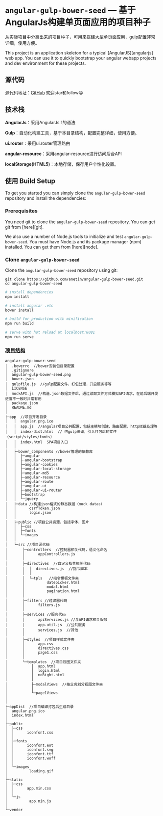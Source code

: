 # `angular-gulp-bower-seed` — 基于AngularJs构建单页面应用的项目种子
从实际项目中分离出来的项目种子，可用来搭建大型单页面应用，gulp配置非常详细，使用方便。

This project is an application skeleton for a typical [AngularJS][angularjs] web app. You can use it
to quickly bootstrap your angular webapp projects and dev environment for these projects.

## 源代码
源代码地址：[GitHub](https://github.com/anetin/angular-gulp-bower-seed)
欢迎star和follow😁


## 技术栈
**AngularJs**：采用AngularJs 1的语法

**Gulp**：自动化构建工具，基于本目录结构，配置完整详细，使用方便。

**ui.router**：采用ui.router管理路由

**angular-resource**：采用angular-resource进行访问后台API

**localStorage(HTML5)**：本地存储，保存用户个性化设置。



## 使用 Build Setup

To get you started you can simply clone the `angular-gulp-bower-seed` repository and install the dependencies:

### Prerequisites

You need git to clone the `angular-gulp-bower-seed` repository. You can get git from [here][git].

We also use a number of Node.js tools to initialize and test `angular-gulp-bower-seed`. You must have Node.js
and its package manager (npm) installed. You can get them from [here][node].

### Clone `angular-gulp-bower-seed`

Clone the `angular-gulp-bower-seed` repository using git:

```
git clone https://github.com/anetin/angular-gulp-bower-seed.git
cd angular-gulp-bower-seed
```

``` bash
# install dependencies
npm install

# install angular .etc
bower install

# build for production with minification
npm run build

# serve with hot reload at localhost:8081
npm run serve
```

### [项目结构](https://github.com/Anetin/angular-gulp-bower-seed/blob/master/angular-gulp-bower-seed.png)
```
angular-gulp-bower-seed
│  .bowerrc  //bower安装包目录配置
│  .gitignore
│  angular-gulp-bower-seed.png
│  bower.json
│  gulpfile.js  //gulp配置文件，打包处理，开启服务等等
│  LICENSE
│  mockAPI.js  //构造.json数据文件后，通过读取文件方式模拟API请求，在前后端开发进度不一致时非常有用
│  package.json
│  README.md
│
├─app  //项目开发目录
│   │  angular.png.ico
│   │  app.js  //angular项目公共配置，包括主模块创建，路由配置，http拦截处理等
│   │  index-dist.html  // 供gulp编译，引入打包后的文件（script/styles/fonts）
│   │  index.html  SPA项目入口
│   │
│   ├─bower_components //bower管理的依赖库
│   │  ├─angular
│   │  ├─angular-bootstrap
│   │  ├─angular-cookies
│   │  ├─angular-local-storage
│   │  ├─angular-md5
│   │  ├─angular-resource
│   │  ├─angular-route
│   │  ├─angular-ui
│   │  ├─angular-ui-router
│   │  ├─bootstrap
│   │  └─jquery
│   ├─data //构建json格式的静态数据（mock datas）
│   │      csrfToken.json
│   │      login.json
│   │
│   ├─public //项目公共资源，包括字体，图片
│   │  ├─css
│   │  ├─fonts
│   │  └─images
│   │
│   └─src //项目源代码
│       ├─controllers  //控制器相关代码，语义化命名
│       │      appControllers.js
│       │
│       ├─directives  //自定义指令相关代码
│       │  │  directives.js  //指令脚本
│       │  │
│       │  └─tpls   //指令模板文件夹
│       │          datepicker.html
│       │          modal.html
│       │          pagination.html
│       │
│       ├─filters //过滤器代码
│       │      filters.js
│       │
│       ├─services //服务代码
│       │      apiServices.js //与API请求相关服务
│       │      app.util.js  //公共服务
│       │      services.js  //其他
│       │
│       ├─styles  //项目样式文件夹
│       │      app.css
│       │      directives.css
│       │      page1.css
│       │
│       └─templates  //项目视图文件夹
│           │  app.html
│           │  login.html
│           │  noRight.html
│           │
│           ├─modalViews  //按业务划分视图文件夹
│           │
│           └─page1Views
│
│
├─appDist  //项目编译打包后生成目录
│  angular.png.ico
│  index.html
│
├─public
│  ├─css
│  │      iconfont.css
│  │
│  ├─fonts
│  │      iconfont.eot
│  │      iconfont.svg
│  │      iconfont.ttf
│  │      iconfont.woff
│  │
│  └─images
│          loading.gif
│
├─static
│  ├─css
│  │      app.min.css
│  │
│  └─js
│          app.min.js
│
└─vendor
```





